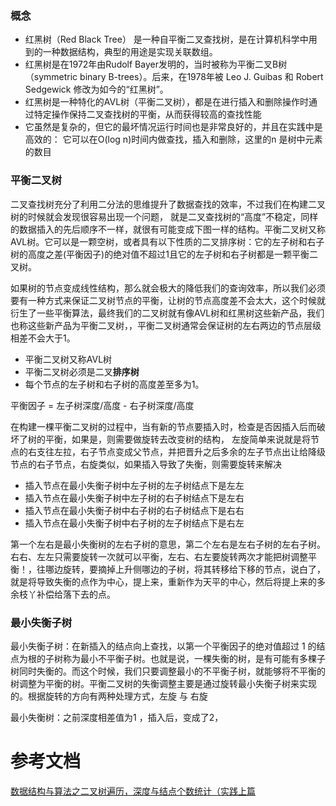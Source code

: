 ### 概念

* 红黑树（Red Black Tree） 是一种自平衡二叉查找树，是在计算机科学中用到的一种数据结构，典型的用途是实现关联数组。 
* 红黑树是在1972年由Rudolf Bayer发明的，当时被称为平衡二叉B树（symmetric binary B-trees）。后来，在1978年被 Leo J. Guibas 和 Robert Sedgewick 修改为如今的“红黑树”。 
* 红黑树是一种特化的AVL树（平衡二叉树），都是在进行插入和删除操作时通过特定操作保持二叉查找树的平衡，从而获得较高的查找性能 
* 它虽然是复杂的，但它的最坏情况运行时间也是非常良好的，并且在实践中是高效的： 它可以在O(log n)时间内做查找，插入和删除，这里的n 是树中元素的数目

### 平衡二叉树

二叉查找树充分了利用二分法的思维提升了数据查找的效率，不过我们在构建二叉树的时候就会发现很容易出现一个问题， 就是二叉查找树的“高度”不稳定，同样的数据插入的先后顺序不一样，就很有可能变成下图一样的结构。平衡二叉树又称AVL树。它可以是一颗空树，或者具有以下性质的二叉排序树：它的左子树和右子树的高度之差(平衡因子)的绝对值不超过1且它的左子树和右子树都是一颗平衡二叉树。


如果树的节点变成线性结构，那么就会极大的降低我们的查询效率，所以我们必须要有一种方式来保证二叉树节点的平衡，让树的节点高度差不会太大，这个时候就衍生了一些平衡算法，最终我们的二叉树就有像AVL树和红黑树这些新产品，我们也称这些新产品为平衡二叉树，，平衡二叉树通常会保证树的左右两边的节点层级相差不会大于1。

* 平衡二叉树又称AVL树
* 平衡二叉树必须是二叉**排序树**
* 每个节点的左子树和右子树的高度差至多为1。


平衡因子 = 左子树深度/高度 - 右子树深度/高度

在构建一棵平衡二叉树的过程中，当有新的节点要插入时，检查是否因插入后而破坏了树的平衡，如果是，则需要做旋转去改变树的结构， 左旋简单来说就是将节点的右支往左拉，右子节点变成父节点，并把晋升之后多余的左子节点出让给降级节点的右子节点，右旋类似，如果插入导致了失衡，则需要旋转来解决
	
* 插入节点在最小失衡子树中左子树的左子树结点下是左左
* 插入节点在最小失衡子树中左子树的右子树结点下是左右
* 插入节点在最小失衡子树中右子树的右子树结点下是右右
* 插入节点在最小失衡子树中右子树的左子树结点下是右左
 
第一个左右是最小失衡树的左右子树的意思，第二个左右是左右子树的左右子树。右右、左左只需要旋转一次就可以平衡，左右、右左要旋转两次才能把树调整平衡！，往哪边旋转，要摘掉上升侧哪边的子树，将其转移给下移的节点，说白了，就是将导致失衡的点作为中心，提上来，重新作为天平的中心，然后将提上来的多余枝丫补偿给落下去的点。

### 最小失衡子树

最小失衡子树：在新插入的结点向上查找，以第一个平衡因子的绝对值超过 1 的结点为根的子树称为最小不平衡子树。也就是说，一棵失衡的树，是有可能有多棵子树同时失衡的。而这个时候，我们只要调整最小的不平衡子树，就能够将不平衡的树调整为平衡的树。平衡二叉树的失衡调整主要是通过旋转最小失衡子树来实现的。根据旋转的方向有两种处理方式，左旋 与 右旋 


最小失衡树：之前深度相差值为1 ，插入后，变成了2，



# 参考文档


[数据结构与算法之二叉树遍历，深度与结点个数统计（实践上篇](https://bbs.huaweicloud.com/blogs/357407)